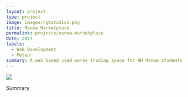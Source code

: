 ```yaml
---
layout: project
type: project
image: images/rgbstudios.png
title: Manoa Marketplace
permalink: projects/manoa-marketplace
date: 2017
labels:
  - Web Development
  - Meteor
summary: A web based used wares trading space for UH Manoa students
---
```


<img class="ui image" src="{{ site.baseurl }}/images/manoa-marketplace-home.png">

Summary
